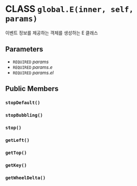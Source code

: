 # CLASS `global.E(inner, self, params)`
이벤트 정보를 제공하는 객체를 생성하는 E 클래스

## Parameters
* `REQUIRED` *params*
* `REQUIRED` *params.e*
* `REQUIRED` *params.el*

## Public Members

### `stopDefault()`

### `stopBubbling()`

### `stop()`

### `getLeft()`

### `getTop()`

### `getKey()`

### `getWheelDelta()`
